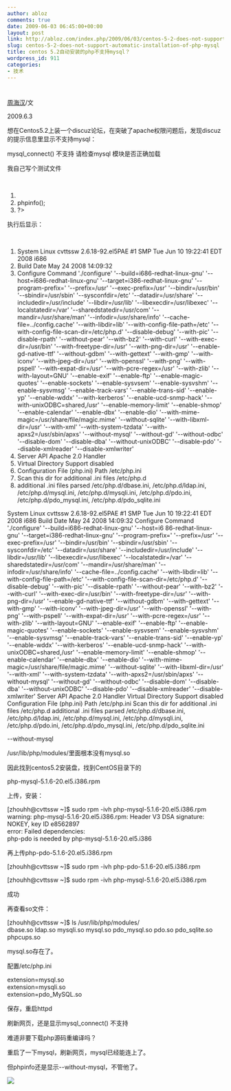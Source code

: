 ```yaml
---
author: abloz
comments: true
date: 2009-06-03 06:45:00+00:00
layout: post
link: http://abloz.com/index.php/2009/06/03/centos-5-2-does-not-support-automatic-installation-of-php-mysql/
slug: centos-5-2-does-not-support-automatic-installation-of-php-mysql
title: centos 5.2自动安装的php不支持mysql？
wordpress_id: 911
categories:
- 技术
---
```


#  					 				

				

 					  					  					

[周海汉](http://blog.csdn.net/ablo_zhou)/文

2009.6.3

 

想在Centos5.2上装一个discuz论坛，在突破了apache权限问题后，发现discuz的提示信息里显示不支持mysql：

mysql_connect() 不支持 请检查mysql 模块是否正确加载

我自己写个测试文件

[](http://blog.csdn.net/ablo_zhou/archive/2009/06/03/4239808.aspx#)[  
](http://blog.csdn.net/ablo_zhou/archive/2009/06/03/4239808.aspx#)

  1. <?php
  2. phpinfo();
  3. ?>

<?php phpinfo(); ?>  

执行后显示：

[](http://blog.csdn.net/ablo_zhou/archive/2009/06/03/4239808.aspx#)[  
](http://blog.csdn.net/ablo_zhou/archive/2009/06/03/4239808.aspx#)

  1. System Linux cvttssw 2.6.18-92.el5PAE #1 SMP Tue Jun 10 19:22:41 EDT 2008 i686
  2. Build Date May 24 2008 14:09:32
  3. Configure Command './configure' '--build=i686-redhat-linux-gnu' '--host=i686-redhat-linux-gnu' '--target=i386-redhat-linux-gnu' '--program-prefix=' '--prefix=/usr' '--exec-prefix=/usr' '--bindir=/usr/bin' '--sbindir=/usr/sbin' '--sysconfdir=/etc' '--datadir=/usr/share' '--includedir=/usr/include' '--libdir=/usr/lib' '--libexecdir=/usr/libexec' '--localstatedir=/var' '--sharedstatedir=/usr/com' '--mandir=/usr/share/man' '--infodir=/usr/share/info' '--cache-file=../config.cache' '--with-libdir=lib' '--with-config-file-path=/etc' '--with-config-file-scan-dir=/etc/php.d' '--disable-debug' '--with-pic' '--disable-rpath' '--without-pear' '--with-bz2' '--with-curl' '--with-exec-dir=/usr/bin' '--with-freetype-dir=/usr' '--with-png-dir=/usr' '--enable-gd-native-ttf' '--without-gdbm' '--with-gettext' '--with-gmp' '--with-iconv' '--with-jpeg-dir=/usr' '--with-openssl' '--with-png' '--with-pspell' '--with-expat-dir=/usr' '--with-pcre-regex=/usr' '--with-zlib' '--with-layout=GNU' '--enable-exif' '--enable-ftp' '--enable-magic-quotes' '--enable-sockets' '--enable-sysvsem' '--enable-sysvshm' '--enable-sysvmsg' '--enable-track-vars' '--enable-trans-sid' '--enable-yp' '--enable-wddx' '--with-kerberos' '--enable-ucd-snmp-hack' '--with-unixODBC=shared,/usr' '--enable-memory-limit' '--enable-shmop' '--enable-calendar' '--enable-dbx' '--enable-dio' '--with-mime-magic=/usr/share/file/magic.mime' '--without-sqlite' '--with-libxml-dir=/usr' '--with-xml' '--with-system-tzdata' '--with-apxs2=/usr/sbin/apxs' '--without-mysql' '--without-gd' '--without-odbc' '--disable-dom' '--disable-dba' '--without-unixODBC' '--disable-pdo' '--disable-xmlreader' '--disable-xmlwriter'
  4. Server API Apache 2.0 Handler
  5. Virtual Directory Support disabled
  6. Configuration File (php.ini) Path /etc/php.ini
  7. Scan this dir for additional .ini files /etc/php.d
  8. additional .ini files parsed /etc/php.d/dbase.ini, /etc/php.d/ldap.ini, /etc/php.d/mysql.ini, /etc/php.d/mysqli.ini, /etc/php.d/pdo.ini, /etc/php.d/pdo_mysql.ini, /etc/php.d/pdo_sqlite.ini

System  Linux cvttssw 2.6.18-92.el5PAE #1 SMP Tue Jun 10 19:22:41 EDT 2008  i686   Build Date  May 24 2008 14:09:32   Configure Command  './configure' '--build=i686-redhat-linux-gnu'  '--host=i6
86-redhat-linux-gnu' '--target=i386-redhat-linux-gnu'  '--program-prefix=' '--prefix=/usr' '--exec-prefix=/usr'  '--bindir=/usr/bin' '--sbindir=/usr/sbin' '--sysconfdir=/etc'  '--datadir=/usr/share' '--includedir=/usr/include' '--libdir=/usr/lib'  '--libexecdir=/usr/libexec' '--localstatedir=/var'  '--sharedstatedir=/usr/com' '--mandir=/usr/share/man'  '--infodir=/usr/share/info' '--cache-file=../config.cache'  '--with-libdir=lib' '--with-config-file-path=/etc'  '--with-config-file-scan-dir=/etc/php.d' '--disable-debug' '--with-pic'  '--disable-rpath' '--without-pear' '--with-bz2' '--with-curl'  '--with-exec-dir=/usr/bin' '--with-freetype-dir=/usr'  '--with-png-dir=/usr' '--enable-gd-native-ttf' '--without-gdbm'  '--with-gettext' '--with-gmp' '--with-iconv' '--with-jpeg-dir=/usr'  '--with-openssl' '--with-png' '--with-pspell' '--with-expat-dir=/usr'  '--with-pcre-regex=/usr' '--with-zlib' '--with-layout=GNU'  '--enable-exif' '--enable-ftp' '--enable-magic-quotes'  '--enable-sockets' '--enable-sysvsem' '--enable-sysvshm'  '--enable-sysvmsg' '--enable-track-vars' '--enable-trans-sid'  '--enable-yp' '--enable-wddx' '--with-kerberos' '--enable-ucd-snmp-hack' '--with-unixODBC=shared,/usr' '--enable-memory-limit' '--enable-shmop'  '--enable-calendar' '--enable-dbx' '--enable-dio'  '--with-mime-magic=/usr/share/file/magic.mime' '--without-sqlite'  '--with-libxml-dir=/usr' '--with-xml' '--with-system-tzdata'  '--with-apxs2=/usr/sbin/apxs' '--without-mysql' '--without-gd'  '--without-odbc' '--disable-dom' '--disable-dba' '--without-unixODBC'  '--disable-pdo' '--disable-xmlreader' '--disable-xmlwriter'   Server API  Apache 2.0 Handler   Virtual Directory Support  disabled   Configuration File (php.ini) Path  /etc/php.ini   Scan this dir for additional .ini files  /etc/php.d   additional .ini files parsed  /etc/php.d/dbase.ini, /etc/php.d/ldap.ini, /etc/php.d/mysql.ini, /etc/php.d/mysqli.ini, /etc/php.d/pdo.ini,  /etc/php.d/pdo_mysql.ini, /etc/php.d/pdo_sqlite.ini      

--without-mysql

 

/usr/lib/php/modules/里面根本没有mysql.so

 

因此找到centos5.2安装盘，找到CentOS目录下的

php-mysql-5.1.6-20.el5.i386.rpm

上传，安装：

[zhouhh@cvttssw ~]$ sudo rpm -ivh php-mysql-5.1.6-20.el5.i386.rpm  
warning: php-mysql-5.1.6-20.el5.i386.rpm: Header V3 DSA signature: NOKEY, key ID e8562897  
error: Failed dependencies:  
php-pdo is needed by php-mysql-5.1.6-20.el5.i386

再上传php-pdo-5.1.6-20.el5.i386.rpm

 

[zhouhh@cvttssw ~]$ sudo rpm -ivh php-pdo-5.1.6-20.el5.i386.rpm

[zhouhh@cvttssw ~]$ sudo rpm -ivh php-mysql-5.1.6-20.el5.i386.rpm

成功

 

再查看so文件：

 

[zhouhh@cvttssw ~]$ ls /usr/lib/php/modules/  
dbase.so ldap.so mysqli.so mysql.so pdo_mysql.so pdo.so pdo_sqlite.so phpcups.so

mysql.so存在了。

 

配置/etc/php.ini

extension=mysql.so  
extension=mysqli.so  
extension=pdo_MySQL.so

保存，重启httpd

刷新网页，还是显示mysql_connect() 不支持

难道非要下载php源码重编译吗？

 

重启了一下mysql，刷新网页，mysql已经能连上了。

但phpinfo还是显示--without-mysql，不管他了。

  
  


![](http://img.zemanta.com/pixy.gif?x-id=7c0ee6a3-a962-85cb-8561-0d374bcacf56)
